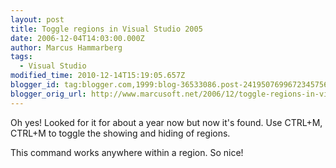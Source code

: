 ```yaml
---
layout: post
title: Toggle regions in Visual Studio 2005
date: 2006-12-04T14:03:00.000Z
author: Marcus Hammarberg
tags:
  - Visual Studio
modified_time: 2010-12-14T15:19:05.657Z
blogger_id: tag:blogger.com,1999:blog-36533086.post-2419507699672345756
blogger_orig_url: http://www.marcusoft.net/2006/12/toggle-regions-in-visual-studio-2005.html
---
```


Oh yes! Looked for it for about a year now but now it's found. Use
CTRL+M, CTRL+M to toggle the showing and hiding of regions.

This command works anywhere within a region. So nice!
